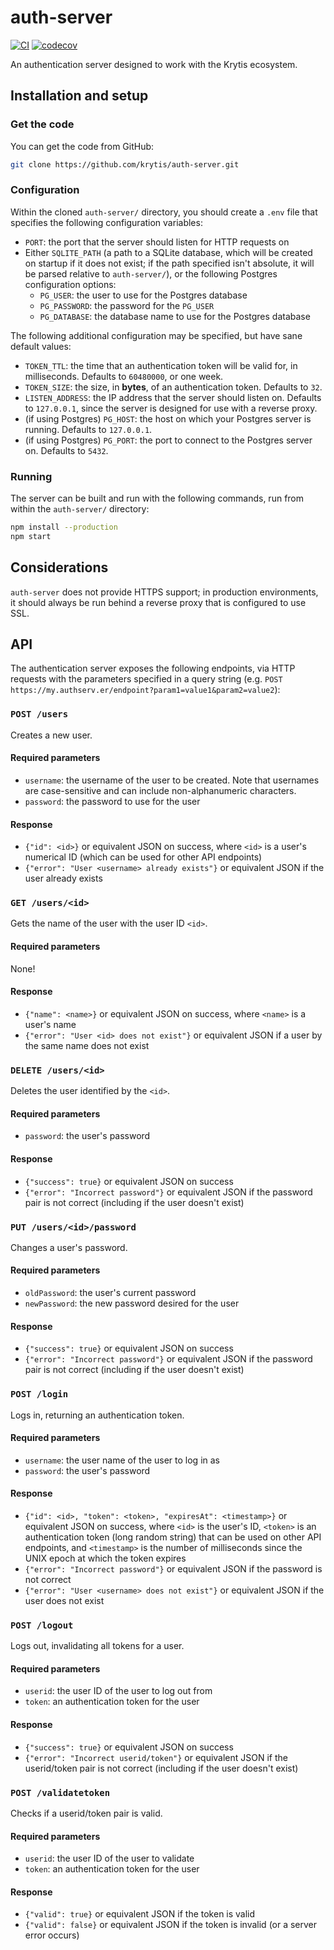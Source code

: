 # auth-server
[![CI](https://github.com/krytis/auth-server/actions/workflows/ci.yml/badge.svg)](https://github.com/krytis/auth-server/actions/workflows/ci.yml) [![codecov](https://codecov.io/gh/krytis/auth-server/branch/main/graph/badge.svg?token=XQ0LE9ZV29)](https://codecov.io/gh/krytis/auth-server)

An authentication server designed to work with the Krytis ecosystem.

## Installation and setup
### Get the code
You can get the code from GitHub:
```bash
git clone https://github.com/krytis/auth-server.git
```

### Configuration
Within the cloned `auth-server/` directory, you should create a `.env` file that specifies the following configuration variables:
 - `PORT`: the port that the server should listen for HTTP requests on
 - Either `SQLITE_PATH` (a path to a SQLite database, which will be created on startup if it does not exist; if the path specified isn't absolute, it will be parsed relative to `auth-server/`), or the following Postgres configuration options:
   - `PG_USER`: the user to use for the Postgres database
   - `PG_PASSWORD`: the password for the `PG_USER`
   - `PG_DATABASE`: the database name to use for the Postgres database

The following additional configuration may be specified, but have sane default values:
 - `TOKEN_TTL`: the time that an authentication token will be valid for, in milliseconds. Defaults to `60480000`, or one week.
 - `TOKEN_SIZE`: the size, in **bytes**, of an authentication token. Defaults to `32`.
 - `LISTEN_ADDRESS`: the IP address that the server should listen on. Defaults to `127.0.0.1`, since the server is designed for use with a reverse proxy.
 - (if using Postgres) `PG_HOST`: the host on which your Postgres server is running. Defaults to `127.0.0.1`.
 - (if using Postgres) `PG_PORT`: the port to connect to the Postgres server on. Defaults to `5432`.

### Running
The server can be built and run with the following commands, run from within the `auth-server/` directory:
```bash
npm install --production
npm start
```

## Considerations
`auth-server` does not provide HTTPS support; in production environments, it should always be run behind a reverse proxy that is configured to use SSL.

## API
The authentication server exposes the following endpoints, via HTTP requests with the parameters specified in a query string (e.g. `POST https://my.authserv.er/endpoint?param1=value1&param2=value2`):
### `POST /users`
Creates a new user.
#### Required parameters
- `username`: the username of the user to be created. Note that usernames are case-sensitive and can include non-alphanumeric characters.
- `password`: the password to use for the user
#### Response
- `{"id": <id>}` or equivalent JSON on success, where `<id>` is a user's numerical ID (which can be used for other API endpoints)
- `{"error": "User <username> already exists"}` or equivalent JSON if the user already exists

### `GET /users/<id>`
Gets the name of the user with the user ID `<id>`.
#### Required parameters
None!
#### Response
- `{"name": <name>}` or equivalent JSON on success, where `<name>` is a user's name
- `{"error": "User <id> does not exist"}` or equivalent JSON if a user by the same name does not exist

### `DELETE /users/<id>`
Deletes the user identified by the `<id>`.
#### Required parameters
- `password`: the user's password
#### Response
- `{"success": true}` or equivalent JSON on success
- `{"error": "Incorrect password"}` or equivalent JSON if the password pair is not correct (including if the user doesn't exist)

### `PUT /users/<id>/password`
Changes a user's password.
#### Required parameters
- `oldPassword`: the user's current password
- `newPassword`: the new password desired for the user
#### Response
- `{"success": true}` or equivalent JSON on success
- `{"error": "Incorrect password"}` or equivalent JSON if the password pair is not correct (including if the user doesn't exist)

### `POST /login`
Logs in, returning an authentication token.
#### Required parameters
- `username`: the user name of the user to log in as
- `password`: the user's password
#### Response
- `{"id": <id>, "token": <token>, "expiresAt": <timestamp>}` or equivalent JSON on success, where `<id>` is the user's ID, `<token>` is an authentication token (long random string) that can be used on other API endpoints, and `<timestamp>` is the number of milliseconds since the UNIX epoch at which the token expires
- `{"error": "Incorrect password"}` or equivalent JSON if the password is not correct
- `{"error": "User <username> does not exist"}` or equivalent JSON if the user does not exist

### `POST /logout`
Logs out, invalidating all tokens for a user.
#### Required parameters
- `userid`: the user ID of the user to log out from
- `token`: an authentication token for the user
#### Response
- `{"success": true}` or equivalent JSON on success
- `{"error": "Incorrect userid/token"}` or equivalent JSON if the userid/token pair is not correct (including if the user doesn't exist)

### `POST /validatetoken`
Checks if a userid/token pair is valid.
#### Required parameters
- `userid`: the user ID of the user to validate
- `token`: an authentication token for the user
#### Response
- `{"valid": true}` or equivalent JSON if the token is valid
- `{"valid": false}` or equivalent JSON if the token is invalid (or a server error occurs)
